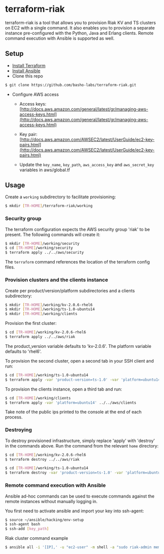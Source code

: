 # terraform-riak

terraform-riak is a tool that allows you to provision Riak KV and TS clusters on EC2 with a single command. It also enables you to provision a separate instance pre-configured with the Python, Java and Erlang clients. Remote command execution with Ansible is supported as well.

## Setup

* [Install Terraform](https://terraform.io/intro/getting-started/install.html)
* [Install Ansible](http://docs.ansible.com/ansible/intro_installation.html)
* Clone this repo

```bash
$ git clone https://github.com/basho-labs/terraform-riak.git
```

* Configure AWS access

  * Access keys: [http://docs.aws.amazon.com/general/latest/gr/managing-aws-access-keys.html](http://docs.aws.amazon.com/general/latest/gr/managing-aws-access-keys.html)

  * Key pair: [http://docs.aws.amazon.com/AWSEC2/latest/UserGuide/ec2-key-pairs.html](http://docs.aws.amazon.com/AWSEC2/latest/UserGuide/ec2-key-pairs.html)

  * Update the `key_name`, `key_path`, `aws_access_key` and `aws_secret_key` variables in aws/global.tf

## Usage

Create a `working` subdirectory to facilitate provisioning:

```bash
$ mkdir [TR-HOME]/terraform-riak/working
```

### Security group

The terraform configuration expects the AWS security group 'riak' to be present. The following commands will create it:

```bash
$ mkdir [TR-HOME]/working/security
$ cd [TR-HOME]/working/security
$ terraform apply ../../aws/security
```

The `terraform` command references the location of the terraform config files. 

### Provision clusters and the clients instance

Create per product/version/platform subdirectories and a clients subdirectory:

```bash
$ mkdir [TR-HOME]/working/kv-2.0.6-rhel6
$ mkdir [TR-HOME]/working/ts-1.0-ubuntu14
$ mkdir [TR-HOME]/working/clients
```

Provision the first cluster:

```bash
$ cd [TR-HOME]/working/kv-2.0.6-rhel6
$ terraform apply ../../aws/riak
```

The product_version variable defaults to 'kv-2.0.6'. The platform variable defaults to 'rhel6'.

To provision the second cluster, open a second tab in your SSH client and run:

```bash
$ cd [TR-HOME]/working/ts-1.0-ubuntu14
$ terraform apply -var 'product-version=ts-1.0' -var 'platform=ubuntu14' ../../aws/riak
```

To provision the clients instance, open a third tab and run:

```bash
$ cd [TR-HOME]/working/clients
$ terraform apply -var 'platform=ubuntu14' ../../aws/clients
```

Take note of the public ips printed to the console at the end of each process.

### Destroying

To destroy provisioned infrastructure, simply replace 'apply' with 'destroy' in the commands above. Run the command from the relevant `home` directory:

```bash
$ cd [TR-HOME]/working/kv-2.0.6-rhel6
$ terraform destroy ../../aws/riak

$ cd [TR-HOME]/working/ts-1.0-ubuntu14
$ terraform destroy -var 'product-version=ts-1.0' -var 'platform=ubuntu14' ../../aws/riak
```

### Remote command execution with Ansible

Ansible ad-hoc commands can be used to execute commands against the remote instances without manually logging in. 

You first need to activate ansible and import your key into ssh-agent:

```bash
$ source ~/ansible/hacking/env-setup
$ ssh-agent bash
$ ssh-add [key_path]
```

Riak cluster command example

```bash
$ ansible all -i '[IP],' -u "ec2-user" -m shell -a "sudo riak-admin member_status"
```







